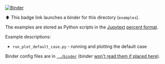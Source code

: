 
[![Binder](https://mybinder.org/badge.svg)](https://mybinder.org/v2/gh/zmoon92/pyspctral2/master?filepath=examples)

:arrow_up: This badge link launches a binder for this directory (`examples`). 

The examples are stored as Python scripts in the [Jupytext](https://jupytext.readthedocs.io/en/latest/) [percent format](https://jupytext.readthedocs.io/en/latest/formats.html#the-percent-format). 

Example descriptions:
* `run_plot_default_case.py` - running and plotting the default case

Binder config files are in [`../binder`](../binder) (binder [won't read them if placed here](https://mybinder.readthedocs.io/en/latest/faq.html)). 
